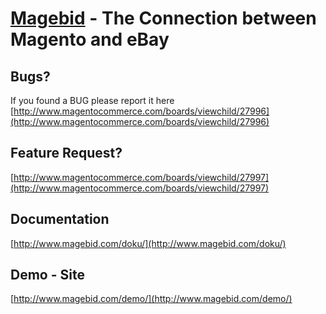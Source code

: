 [Magebid](http://www.magebid.com/) - The Connection between Magento and eBay
================================

Bugs?
----------

If you found a BUG please report it here 
[http://www.magentocommerce.com/boards/viewchild/27996](http://www.magentocommerce.com/boards/viewchild/27996)

Feature Request?
----------

[http://www.magentocommerce.com/boards/viewchild/27997](http://www.magentocommerce.com/boards/viewchild/27997)

Documentation
----------

[http://www.magebid.com/doku/](http://www.magebid.com/doku/)

Demo - Site
----------

[http://www.magebid.com/demo/](http://www.magebid.com/demo/)
